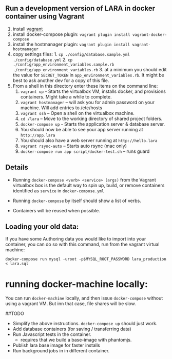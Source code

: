
## Run a development version of LARA in docker container using Vagrant

1. install [vagrant](vagrantup.com)
1. install docker-compose plugin: `vagrant plugin install vagrant-docker-compose`
1. install the hostmanager plugin: `vagrant plugin install vagrant-hostmanager`
1. copy settings files:
		1. `cp ./config/database.sample.yml ./config/database.yml`
		2. `cp ./config/app_environment_variables.sample.rb ./config/app_environment_variables.rb`
		3. at a minimum you should edit the value for `SECRET_TOKEN` in  `app_environment_variables.rb`.
		It might be best to ask another dev for a copy of this file.
1.  From a shell in this directory enter these items on the command line:
	1. `vagrant up`  - Starts the virtualbox VM, installs docker, and provisions containers. Might take a while to complete.
	1. `vagrant hostmanager` – will ask you for admin password on your machine.  Will add entries to /etc/hosts
	1. `vagrant ssh` – Open a shell on the virtualbox machine.
	1. `cd /lara` – Move to the working directory of shared project folders.
	1. `docker-compose up` - Starts the application server & database server.
	1. You should now be able to see your app server running at `http://app.lara`
	1. You should also have a web server running at `http://hello.lara`
	1. `vagrant rsync-auto` – Starts auto rsync  (mac only)
	1. `docker-compose run app script/docker-test.sh` – runs guard

## Details

* Running `docker-compose <verb> <service> (args)` from the Vagrant virtualbox
box is the default way to spin up, build, or remove containers identified as
`service` in `docker-compose.yml`

* Running `docker-compose` by itself should show a list of verbs.

* Containers will be reused when possible.

## Loading your old data:

If you have some Authoring data you would like to import into your container,
you can do so with this command, run from the vagrant virtual machine:

`docker-compose run mysql -uroot -p$MYSQL_ROOT_PASSWORD lara_production < lara.sql`

# running docker-machine locally:

You can run `docker-machine` locally, and then issue `docker-compose`
without using a vagrant VM.  But inn that case, file shares will be slow.

##TODO
- Simplify the above instructions. `docker-compose up` should just work.
- Add database containers (for saving / transferring data)
- Run Javascript tests in the container.
	- requires that we build a base-image with phantomjs.
- Publish lara base image for faster installs
- Run background jobs in in different container.
